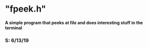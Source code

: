 # "fpeek.h"
#### A simple program that peeks at file and does interesting stuff in the terminal
### S: 6/13/19
